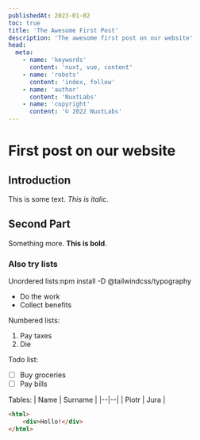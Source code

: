 ```yaml
---
publishedAt: 2023-01-02
toc: true
title: 'The Awesome First Post'
description: 'The awesome first post on our website'
head:
  meta:
    - name: 'keywords'
      content: 'nuxt, vue, content'
    - name: 'robots'
      content: 'index, follow'
    - name: 'author'
      content: 'NuxtLabs'
    - name: 'copyright'
      content: '© 2022 NuxtLabs'
---
```


# First post on our website

## Introduction

This is some text. _This is italic_.

## Second Part

Something more. **This is bold**.

### Also try lists

Unordered lists:npm install -D @tailwindcss/typography

- Do the work
- Collect benefits

Numbered lists:

1.  Pay taxes
2.  Die

Todo list:

- [ ] Buy groceries
- [ ] Pay bills

Tables:
| Name | Surname |
|--|--|
| Piotr | Jura |

```html
<html>
	<div>Hello!</div>
</html>
```
